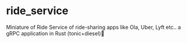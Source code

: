 # ride_service
Miniature of Ride Service of ride-sharing apps like Ola, Uber, Lyft etc.. a gRPC application in Rust (tonic+diesel)🦀

